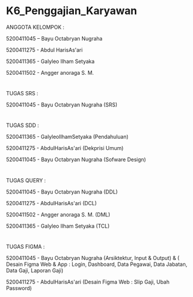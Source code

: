 # K6_Penggajian_Karyawan
ANGGOTA KELOMPOK :

5200411045 – Bayu Octabryan Nugraha

5200411275 - Abdul HarisAs'ari

5200411365 - Galyleo Ilham Setyaka

5200411502 - Angger anoraga S. M.

#

TUGAS SRS   :

5200411045 - Bayu Octabryan Nugraha  (SRS)

#

TUGAS SDD   :

5200411365 - GalyleoIlhamSetyaka    (Pendahuluan)

5200411275 - AbdulHarisAs'ari       (Dekprisi Umum)

5200411045 - Bayu Octabryan Nugraha (Sofware Design)

#

TUGAS QUERY  :

5200411045 - Bayu Octabryan Nugraha (DDL)

5200411275 - AbdulHarisAs'ari       (DCL)

5200411502 - Angger anoraga S. M.   (DML)

5200411365 - Galyleo Ilham Setyaka  (TCL)

#

TUGAS FIGMA :

5200411045 - Bayu Octabryan Nugraha (Arsiktektur, Input & Output) & ( Desain Figma Web & App : Login, Dashboard, Data Pegawai, Data Jabatan, Data Gaji, Laporan Gaji)

5200411275 - AbdulHarisAs'ari (Desain Figma Web : Slip Gaji, Ubah Password)
